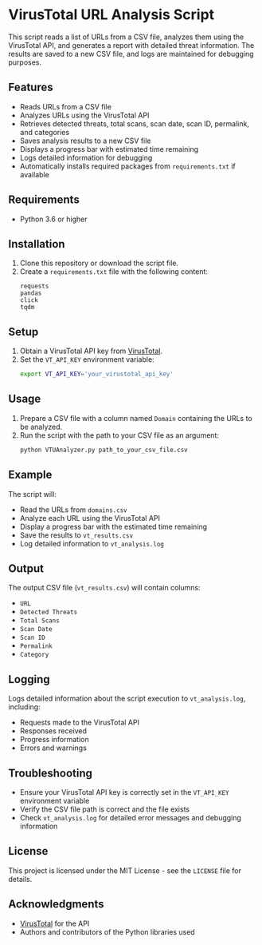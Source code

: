 # VirusTotal URL Analysis Script

This script reads a list of URLs from a CSV file, analyzes them using the VirusTotal API, and generates a report with detailed threat information. The results are saved to a new CSV file, and logs are maintained for debugging purposes.

## Features

- Reads URLs from a CSV file
- Analyzes URLs using the VirusTotal API
- Retrieves detected threats, total scans, scan date, scan ID, permalink, and categories
- Saves analysis results to a new CSV file
- Displays a progress bar with estimated time remaining
- Logs detailed information for debugging
- Automatically installs required packages from `requirements.txt` if available

## Requirements

- Python 3.6 or higher

## Installation

1. Clone this repository or download the script file.
2. Create a `requirements.txt` file with the following content:
    ```
    requests
    pandas
    click
    tqdm
    ```

## Setup

1. Obtain a VirusTotal API key from [VirusTotal](https://www.virustotal.com/).
2. Set the `VT_API_KEY` environment variable:
    ```bash
    export VT_API_KEY='your_virustotal_api_key'
    ```

## Usage

1. Prepare a CSV file with a column named `Domain` containing the URLs to be analyzed.
2. Run the script with the path to your CSV file as an argument:
    ```bash
    python VTUAnalyzer.py path_to_your_csv_file.csv
    ```

## Example

The script will:
- Read the URLs from `domains.csv`
- Analyze each URL using the VirusTotal API
- Display a progress bar with the estimated time remaining
- Save the results to `vt_results.csv`
- Log detailed information to `vt_analysis.log`

## Output

The output CSV file (`vt_results.csv`) will contain columns:
- `URL`
- `Detected Threats`
- `Total Scans`
- `Scan Date`
- `Scan ID`
- `Permalink`
- `Category`

## Logging

Logs detailed information about the script execution to `vt_analysis.log`, including:
- Requests made to the VirusTotal API
- Responses received
- Progress information
- Errors and warnings

## Troubleshooting

- Ensure your VirusTotal API key is correctly set in the `VT_API_KEY` environment variable
- Verify the CSV file path is correct and the file exists
- Check `vt_analysis.log` for detailed error messages and debugging information

## License

This project is licensed under the MIT License - see the `LICENSE` file for details.

## Acknowledgments

- [VirusTotal](https://www.virustotal.com/) for the API
- Authors and contributors of the Python libraries used
